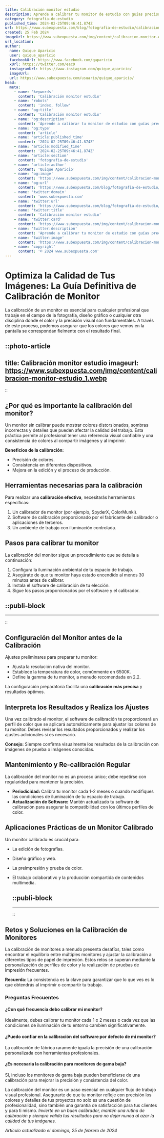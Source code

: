 ```yaml
---
title: Calibración monitor estudio
description: Aprende a calibrar tu monitor de estudio con guías precisas para lograr colores y brillo perfectos. Mejora tu edición visual aquí.
category: fotografia-de-estudio
published_time: 2024-02-25T09:46:41.874Z
url: https://www.subexpuesta.com/blog/fotografia-de-estudio/calibracion-monitor-estudio
created: 25 Feb 2024
imageUrl: https://www.subexpuesta.com/img/content/calibracion-monitor-estudio_1.webp
url_location:
author:
  name: Quique Aparicio
  user: quique_aparicio
  facebookUrl: https://www.facebook.com/qaparicio
  xUrl: https://twitter.com/eac9
  instagramUrl: https://www.instagram.com/quique_aparicio/
  imageUrl: 
  url: https://www.subexpuesta.com/usuario/quique_aparicio/
head:
  meta:
    - name: 'keywords'
      content: 'Calibración monitor estudio'
    - name: 'robots'
      content: 'index, follow'
    - name: 'og:title'
      content: 'Calibración monitor estudio'
    - name: 'og:description'
      content: 'Aprende a calibrar tu monitor de estudio con guías precisas para lograr colores y brillo perfectos. Mejora tu edición visual aquí.'
    - name: 'og:type'
      content: 'article'
    - name: 'article:published_time'
      content: '2024-02-25T09:46:41.874Z'
    - name: 'article:modified_time'
      content: '2024-02-25T09:46:41.874Z'
    - name: 'article:section'
      content: 'fotografia-de-estudio'
    - name: 'article:author'
      content: 'Quique Aparicio'
    - name: 'og:image'
      content: 'https://www.subexpuesta.com/img/content/calibracion-monitor-estudio_1.webp'
    - name: 'og:url'
      content: 'https://www.subexpuesta.com/blog/fotografia-de-estudio/calibracion-monitor-estudio'
    - name: 'twitter:domain'
      content: 'www.subexpuesta.com'
    - name: 'twitter:url'
      content: 'https://www.subexpuesta.com/blog/fotografia-de-estudio/calibracion-monitor-estudio'
    - name: 'twitter:title'
      content: 'Calibración monitor estudio'
    - name: 'twitter:card'
      content: 'https://www.subexpuesta.com/img/content/calibracion-monitor-estudio_1.webp'
    - name: 'twitter:description'
      content: 'Aprende a calibrar tu monitor de estudio con guías precisas para lograr colores y brillo perfectos. Mejora tu edición visual aquí.'
    - name: 'twitter:image'
      content: 'https://www.subexpuesta.com/img/content/calibracion-monitor-estudio_1.webp'
    - name: 'copyright'
      content: '© 2024 www.subexpuesta.com'
---
```

# Optimiza la Calidad de Tus Imágenes: La Guía Definitiva de Calibración de Monitor

La calibración de un monitor es esencial para cualquier profesional que trabaje en el campo de la fotografía, diseño gráfico o cualquier otra disciplina donde el color y la precisión visual son fundamentales. A través de este proceso, podemos asegurar que los colores que vemos en la pantalla se correspondan fielmente con el resultado final.


::photo-article
---
title: Calibración monitor estudio
imageurl: https://www.subexpuesta.com/img/content/calibracion-monitor-estudio_1.webp
---
::

  
## ¿Por qué es importante la calibración del monitor?

Un monitor sin calibrar puede mostrar colores distorsionados, sombras incorrectas y detalles que pueden afectar la calidad del trabajo. Esta práctica permite al profesional tener una referencia visual confiable y una consistencia de colores al compartir imágenes y al imprimir.

**Beneficios de la calibración:**
- Precisión de colores.
- Consistencia en diferentes dispositivos.
- Mejora en la edición y el proceso de producción.

## Herramientas necesarias para la calibración

Para realizar una **calibración efectiva**, necesitarás herramientas específicas:

1. Un calibrador de monitor (por ejemplo, SpyderX, ColorMunki).
2. Software de calibración proporcionado por el fabricante del calibrador o aplicaciones de terceros.
3. Un ambiente de trabajo con iluminación controlada.

## Pasos para calibrar tu monitor

La calibración del monitor sigue un procedimiento que se detalla a continuación:

1. Configura la iluminación ambiental de tu espacio de trabajo.
2. Asegúrate de que tu monitor haya estado encendido al menos 30 minutos antes de calibrar.
3. Instala el software de calibración de tu elección.
4. Sigue los pasos proporcionados por el software y el calibrador.


  ::publi-block
  ---
  ---
  ::
  
    
## Configuración del Monitor antes de la Calibración

Ajustes preliminares para preparar tu monitor:

- Ajusta la resolución nativa del monitor.
- Establece la temperatura de color, comúnmente en 6500K.
- Define la gamma de tu monitor, a menudo recomendada en 2.2.

La configuración preparatoria facilita una **calibración más precisa** y resultados óptimos.

## Interpreta los Resultados y Realiza los Ajustes

Una vez calibrado el monitor, el software de calibración te proporcionará un perfil de color que se aplicará automáticamente para ajustar los colores de tu monitor. Debes revisar los resultados proporcionados y realizar los ajustes adicionales si es necesario.

**Consejo:** Siempre confirma visualmente los resultados de la calibración con imágenes de prueba o imágenes conocidas.

## Mantenimiento y Re-calibración Regular

La calibración del monitor no es un proceso único; debe repetirse con regularidad para mantener la precisión.

- **Periodicidad:** Calibra tu monitor cada 1-2 meses o cuando modifiques las condiciones de iluminación de tu espacio de trabajo.
- **Actualización de Software:** Mantén actualizado tu software de calibración para asegurar la compatibilidad con los últimos perfiles de color.

## Aplicaciones Prácticas de un Monitor Calibrado

Un monitor calibrado es crucial para:

- La edición de fotografías.
- Diseño gráfico y web.
- La preimpresión y prueba de color.
- El trabajo colaborativo y la producción compartida de contenidos multimedia.


  ::publi-block
  ---
  ---
  ::
  
  
## Retos y Soluciones en la Calibración de Monitores

La calibración de monitores a menudo presenta desafíos, tales como encontrar el equilibrio entre múltiples monitores y ajustar la calibración a diferentes tipos de papel de impresión. Estos retos se superan mediante la personalización de perfiles de color y la realización de pruebas de impresión frecuentes.

**Recuerda**: La consistencia es la clave para garantizar que lo que ves es lo que obtendrás al imprimir o compartir tu trabajo.

### Preguntas Frecuentes

#### ¿Con qué frecuencia debo calibrar mi monitor?
Idealmente, debes calibrar tu monitor cada 1 o 2 meses o cada vez que las condiciones de iluminación de tu entorno cambien significativamente.

#### ¿Puedo confiar en la calibración del software por defecto de mi monitor?
La calibración de fábrica raramente iguala la precisión de una calibración personalizada con herramientas profesionales.

#### ¿Es necesaria la calibración para monitores de gama baja?
Sí, incluso los monitores de gama baja pueden beneficiarse de una calibración para mejorar la precisión y consistencia del color.

La calibración del monitor es un paso esencial en cualquier flujo de trabajo visual profesional. Asegurarte de que tu monitor refleje con precisión los colores y detalles de tus proyectos no solo es una cuestión de profesionalidad, sino también una garantía de satisfacción para tus clientes y para ti mismo. _Invierte en un buen calibrador, mantén una rutina de calibración y siempre valida tus resultados para no dejar nunca al azar la calidad de tus imágenes._

_Artículo actualizado el domingo, 25 de febrero de 2024_
